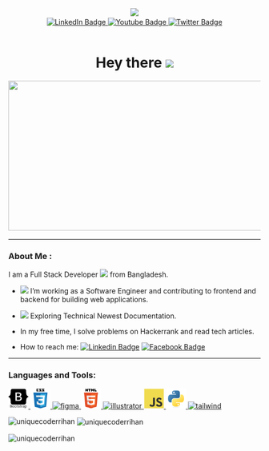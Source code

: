 <div id="header" align="center">
  <img src="https://media.giphy.com/media/M9gbBd9nbDrOTu1Mqx/giphy.gif" width="100"/>
</div>
<div id="badges" align="center">
  <a href="https://www.linkedin.com/in/uniqueCoderRihan/">
    <img src="https://img.shields.io/badge/LinkedIn-blue?style=for-the-badge&logo=linkedin&logoColor=white" alt="LinkedIn Badge"/>
  </a>
  <a href="https://www.youtube.com/channel/uniqueCoderRihan">
    <img src="https://img.shields.io/badge/YouTube-red?style=for-the-badge&logo=youtube&logoColor=white" alt="Youtube Badge"/>
  </a>
  <a href="https://www.twitter.com/uniqueCoderRihan/">
    <img src="https://img.shields.io/badge/Twitter-blue?style=for-the-badge&logo=twitter&logoColor=white" alt="Twitter Badge"/>
  </a><br>
  <img src="https://komarev.com/ghpvc/?username=uniqueCoderRihan&style=flat-square&color=blue" alt=""/>
  <h1>
  Hey there
  <img src="https://media.giphy.com/media/hvRJCLFzcasrR4ia7z/giphy.gif" width="30px"/>
</h1>
  
  <div align="center">
  <img src="https://media.tenor.com/2nKSTDDekOgAAAAC/coding-kira.gif" width="600" height="300"/>
</div>
</div>


---
### About Me :
I am a Full Stack Developer <img src="https://media.tenor.com/sz9o56QM8IcAAAAi/%E4%BB%95%E4%BA%8B%E4%B8%AD-%E3%81%86%E3%81%95%E3%81%8E%E3%82%85%E3%83%BC%E3%82%93.gif" width="30"> from Bangladesh.
- <img src="https://media.giphy.com/media/WUlplcMpOCEmTGBtBW/giphy.gif" width="30"> I’m working as a Software Engineer and contributing to frontend and backend for building web applications.

- <img src="https://media.tenor.com/7TC7_y4ji30AAAAS/brown-bear-typing.gif" width="30"> Exploring Technical Newest Documentation.

- In my free time, I solve problems on Hackerrank and read tech articles.

- How to reach me: [![Linkedin Badge](https://img.shields.io/badge/-Raihan-blue?style=flat&logo=Linkedin&logoColor=white)](https://www.linkedin.com/in/uniqueCoderRihan/) [![Facebook Badge](https://img.shields.io/badge/-Raihan-blue?style=flat&logo=Facebook&logoColor=white)](https://www.facebook.com/uniqueCoderRihan/)

---

<h3 align="left">Languages and Tools:</h3>
<p align="left"> <a href="https://getbootstrap.com" target="_blank" rel="noreferrer"> <img src="https://raw.githubusercontent.com/devicons/devicon/master/icons/bootstrap/bootstrap-plain-wordmark.svg" alt="bootstrap" width="40" height="40"/> </a> <a href="https://www.w3schools.com/css/" target="_blank" rel="noreferrer"> <img src="https://raw.githubusercontent.com/devicons/devicon/master/icons/css3/css3-original-wordmark.svg" alt="css3" width="40" height="40"/> </a> <a href="https://www.figma.com/" target="_blank" rel="noreferrer"> <img src="https://www.vectorlogo.zone/logos/figma/figma-icon.svg" alt="figma" width="40" height="40"/> </a> <a href="https://www.w3.org/html/" target="_blank" rel="noreferrer"> <img src="https://raw.githubusercontent.com/devicons/devicon/master/icons/html5/html5-original-wordmark.svg" alt="html5" width="40" height="40"/> </a> <a href="https://www.adobe.com/in/products/illustrator.html" target="_blank" rel="noreferrer"> <img src="https://www.vectorlogo.zone/logos/adobe_illustrator/adobe_illustrator-icon.svg" alt="illustrator" width="40" height="40"/> </a> <a href="https://developer.mozilla.org/en-US/docs/Web/JavaScript" target="_blank" rel="noreferrer"> <img src="https://raw.githubusercontent.com/devicons/devicon/master/icons/javascript/javascript-original.svg" alt="javascript" width="40" height="40"/> </a> <a href="https://www.python.org" target="_blank" rel="noreferrer"> <img src="https://raw.githubusercontent.com/devicons/devicon/master/icons/python/python-original.svg" alt="python" width="40" height="40"/> </a> <a href="https://tailwindcss.com/" target="_blank" rel="noreferrer"> <img src="https://www.vectorlogo.zone/logos/tailwindcss/tailwindcss-icon.svg" alt="tailwind" width="40" height="40"/> </a> </p>

<p><img align="left" src="https://github-readme-stats.vercel.app/api/top-langs?username=uniquecoderrihan&show_icons=true&locale=en&layout=compact" alt="uniquecoderrihan" /></p>

<p>&nbsp;<img align="center" src="https://github-readme-stats.vercel.app/api?username=uniquecoderrihan&show_icons=true&locale=en" alt="uniquecoderrihan" /></p>

<p><img align="center" src="https://github-readme-streak-stats.herokuapp.com/?user=uniquecoderrihan&" alt="uniquecoderrihan" /></p>
